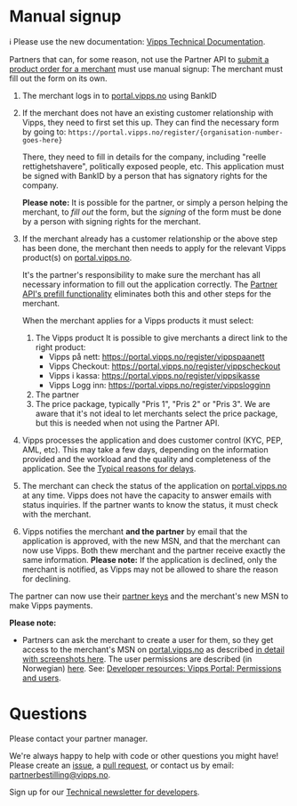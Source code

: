 <!-- START_METADATA
---
title: Manual signup
sidebar_position: 35
pagination_next: null
pagination_prev: null
---
END_METADATA -->

# Manual signup

<!-- START_COMMENT -->

ℹ️ Please use the new documentation:
[Vipps Technical Documentation](https://vippsas.github.io/vipps-developer-docs/docs/vipps-partner/manual-signup).

<!-- END_COMMENT -->

Partners that can, for some reason, not use the Partner API to
[submit a product order for a merchant](https://vippsas.github.io/vipps-developer-docs/docs/APIs/partner-api/vipps-partner-api#submit-a-product-order-for-a-merchant)
must use manual signup: The merchant must fill out the form on its own.

1. The merchant logs in to
   [portal.vipps.no](https://portal.vipps.no) using BankID
2. If the merchant does not have an existing customer relationship with Vipps,
   they need to first set this up. They can find the necessary form by going to:
   `https://portal.vipps.no/register/{organisation-number-goes-here}`

   There, they need to fill in details for the company, including
   "reelle rettighetshavere", politically exposed people, etc.
   This application must be signed with BankID by a person that has
   signatory rights for the company.

   **Please note:** It is possible for the partner, or simply a person helping the merchant,
   to _fill out_ the form, but the _signing_ of the form must be done
   by a person with signing rights for the merchant.

3. If the merchant already has a customer relationship or the above step has
   been done, the merchant then needs to apply for the relevant Vipps product(s) on
   [portal.vipps.no](https://portal.vipps.no).

   It's the partner's responsibility to make sure the merchant has all necessary
   information to fill out the application correctly. The
   [Partner API's prefill functionality](https://vippsas.github.io/vipps-developer-docs/docs/vipps-partner#partners-use-the-partner-api-to-pre-fill-the-signup-form)
   eliminates both this and other steps for the merchant.

   When the merchant applies for a Vipps products it must select:
   1. The Vipps product
      It is possible to give merchants a direct link to the right product:
      - Vipps på nett: https://portal.vipps.no/register/vippspaanett
      - Vipps Checkout: https://portal.vipps.no/register/vippscheckout
      - Vipps i kassa: https://portal.vipps.no/register/vippsikasse
      - Vipps Logg inn: https://portal.vipps.no/register/vippslogginn
   2. The partner
   3. The price package, typically "Pris 1", "Pris 2" or "Pris 3".
      We are aware that it's not ideal to let merchants select the price package,
      but this is needed when not using the Partner API.

4. Vipps processes the application and does customer control (KYC, PEP, AML, etc).
   This may take a few days, depending on the information provided and the workload
   and the quality and completeness of the application.
   See the
   [Typical reasons for delays](https://vippsas.github.io/vipps-developer-docs/docs/vipps-partner#typical-reasons-for-delays).
5. The merchant can check the status of the application on
   [portal.vipps.no](https://portal.vipps.no)
   at any time.
   Vipps does not have the capacity to answer emails with status inquiries.
   If the partner wants to know the status, it must check with the merchant.
6. Vipps notifies the merchant **and the partner** by email that the application is approved,
   with the new MSN, and that the merchant can now use Vipps.
   Both thew merchant and the partner receive exactly the same information.
   **Please note:** If the application is declined, only the merchant is notified,
   as Vipps may not be allowed to share the reason for declining.

The partner can now use their
[partner keys](./partner-keys.md)
and the merchant's new MSN to make Vipps payments.

**Please note:**

- Partners can ask the merchant to create a user for them, so they get access
  to the merchant's MSN on
  [portal.vipps.no](https://portal.vipps.no)
  as described
  [in detail with screenshots here](add-portal-user.md).
  The user permissions are described (in Norwegian)
  [here](https://vipps.no/hjelp/vipps/kundeforholdet-mitt/hvilke-tilganger-kan-vi-opprette-i-vippsportalen/).
  See:
  [Developer resources: Vipps Portal: Permissions and users](https://vippsas.github.io/vipps-developer-docs/docs/vipps-developers/developer-resources/portal#permissions-and-users).

# Questions

Please contact your partner manager.

We're always happy to help with code or other questions you might have!
Please create an [issue](https://github.com/vippsas/vipps-developers/issues),
a [pull request](https://github.com/vippsas/vipps-developers/pulls),
or contact us by email: [partnerbestilling@vipps.no](mailto:partnerbestilling@vipps.no).

Sign up for our [Technical newsletter for developers](https://vippsas.github.io/vipps-developer-docs/docs/vipps-developers/newsletters).
